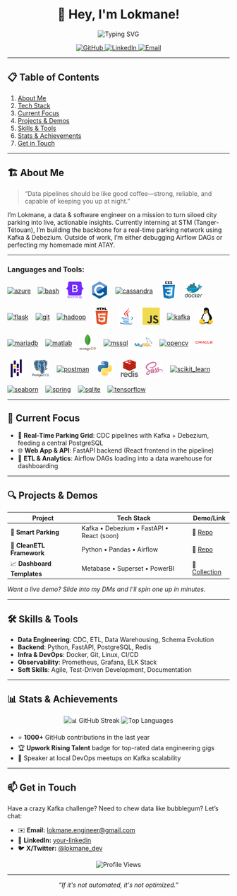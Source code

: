 <h1 align="center">👋 Hey, I'm Lokmane!</h1>
<p align="center">
  <img src="https://readme-typing-svg.herokuapp.com?font=Fira+Code&size=24&pause=1000&color=00ADB5&center=true&width=700&height=50&lines=Data+&+Software+Engineer;Kafka+&+Debezium+Wizard;Building+Real-Time+City+Solutions" alt="Typing SVG"/>
</p>

<div align="center">
  <!-- Socials & Shields -->
  <a href="https://github.com/lokmane101">
    <img src="https://img.shields.io/badge/GitHub-@lokmane101-181717?style=for-the-badge&logo=github" alt="GitHub"/>
  </a>
  <a href="https://www.linkedin.com/in/lokmane-akkouh">
    <img src="https://img.shields.io/badge/LinkedIn-Connect-blue?style=for-the-badge&logo=linkedin" alt="LinkedIn"/>
  </a>
  <a href="mailto:lokmaneakkouh10@gmail.com">
    <img src="https://img.shields.io/badge/Email-Hit%20Me%20Up-red?style=for-the-badge&logo=gmail" alt="Email"/>
  </a>
</div>

---

## 📋 Table of Contents
1. [About Me](#-about-me)  
2. [Tech Stack](#-tech-stack)  
3. [Current Focus](#-current-focus)  
4. [Projects & Demos](#-projects--demos)  
5. [Skills & Tools](#-skills--tools)  
6. [Stats & Achievements](#-stats--achievements)  
7. [Get in Touch](#-get-in-touch)  

---

## 🏗️ About Me
> “Data pipelines should be like good coffee—strong, reliable, and capable of keeping you up at night.”

I’m Lokmane, a data & software engineer on a mission to turn siloed city parking into live, actionable insights. Currently interning at STM (Tanger-Tétouan), I’m building the backbone for a real-time parking network using Kafka & Debezium. Outside of work, I’m either debugging Airflow DAGs or perfecting my homemade mint ATAY.  

---

<h3 align="left">Languages and Tools:</h3>
<div align="left" style="display: flex; flex-wrap: wrap; gap: 16px; align-items: center;">

  <a href="https://azure.microsoft.com/en-in/" target="_blank" rel="noreferrer">
    <img src="https://www.vectorlogo.zone/logos/microsoft_azure/microsoft_azure-icon.svg" alt="azure" style="height:40px;" />
  </a>
  <a href="https://www.gnu.org/software/bash/" target="_blank" rel="noreferrer">
    <img src="https://www.vectorlogo.zone/logos/gnu_bash/gnu_bash-icon.svg" alt="bash" style="height:40px;" />
  </a>
  <a href="https://getbootstrap.com" target="_blank" rel="noreferrer">
    <img src="https://raw.githubusercontent.com/devicons/devicon/master/icons/bootstrap/bootstrap-plain-wordmark.svg" alt="bootstrap" style="height:40px;" />
  </a>
  <a href="https://www.cprogramming.com/" target="_blank" rel="noreferrer">
    <img src="https://raw.githubusercontent.com/devicons/devicon/master/icons/c/c-original.svg" alt="c" style="height:40px;" />
  </a>
  <a href="https://cassandra.apache.org/" target="_blank" rel="noreferrer">
    <img src="https://www.vectorlogo.zone/logos/apache_cassandra/apache_cassandra-icon.svg" alt="cassandra" style="height:40px;" />
  </a>
  <a href="https://www.w3schools.com/css/" target="_blank" rel="noreferrer">
    <img src="https://raw.githubusercontent.com/devicons/devicon/master/icons/css3/css3-original-wordmark.svg" alt="css3" style="height:40px;" />
  </a>
  <a href="https://www.docker.com/" target="_blank" rel="noreferrer">
    <img src="https://raw.githubusercontent.com/devicons/devicon/master/icons/docker/docker-original-wordmark.svg" alt="docker" style="height:40px;" />
  </a>
  <a href="https://flask.palletsprojects.com/" target="_blank" rel="noreferrer">
    <img src="https://www.vectorlogo.zone/logos/pocoo_flask/pocoo_flask-icon.svg" alt="flask" style="height:40px;" />
  </a>
  <a href="https://git-scm.com/" target="_blank" rel="noreferrer">
    <img src="https://www.vectorlogo.zone/logos/git-scm/git-scm-icon.svg" alt="git" style="height:40px;" />
  </a>
  <a href="https://hadoop.apache.org/" target="_blank" rel="noreferrer">
    <img src="https://www.vectorlogo.zone/logos/apache_hadoop/apache_hadoop-icon.svg" alt="hadoop" style="height:40px;" />
  </a>
  <a href="https://www.w3.org/html/" target="_blank" rel="noreferrer">
    <img src="https://raw.githubusercontent.com/devicons/devicon/master/icons/html5/html5-original-wordmark.svg" alt="html5" style="height:40px;" />
  </a>
  <a href="https://www.java.com" target="_blank" rel="noreferrer">
    <img src="https://raw.githubusercontent.com/devicons/devicon/master/icons/java/java-original.svg" alt="java" style="height:40px;" />
  </a>
  <a href="https://developer.mozilla.org/en-US/docs/Web/JavaScript" target="_blank" rel="noreferrer">
    <img src="https://raw.githubusercontent.com/devicons/devicon/master/icons/javascript/javascript-original.svg" alt="javascript" style="height:40px;" />
  </a>
  <a href="https://kafka.apache.org/" target="_blank" rel="noreferrer">
    <img src="https://www.vectorlogo.zone/logos/apache_kafka/apache_kafka-icon.svg" alt="kafka" style="height:40px;" />
  </a>
  <a href="https://www.linux.org/" target="_blank" rel="noreferrer">
    <img src="https://raw.githubusercontent.com/devicons/devicon/master/icons/linux/linux-original.svg" alt="linux" style="height:40px;" />
  </a>
  <a href="https://mariadb.org/" target="_blank" rel="noreferrer">
    <img src="https://www.vectorlogo.zone/logos/mariadb/mariadb-icon.svg" alt="mariadb" style="height:40px;" />
  </a>
  <a href="https://www.mathworks.com/" target="_blank" rel="noreferrer">
    <img src="https://upload.wikimedia.org/wikipedia/commons/2/21/Matlab_Logo.png" alt="matlab" style="height:40px;" />
  </a>
  <a href="https://www.mongodb.com/" target="_blank" rel="noreferrer">
    <img src="https://raw.githubusercontent.com/devicons/devicon/master/icons/mongodb/mongodb-original-wordmark.svg" alt="mongodb" style="height:40px;" />
  </a>
  <a href="https://www.microsoft.com/en-us/sql-server" target="_blank" rel="noreferrer">
    <img src="https://www.svgrepo.com/show/303229/microsoft-sql-server-logo.svg" alt="mssql" style="height:40px;" />
  </a>
  <a href="https://www.mysql.com/" target="_blank" rel="noreferrer">
    <img src="https://raw.githubusercontent.com/devicons/devicon/master/icons/mysql/mysql-original-wordmark.svg" alt="mysql" style="height:40px;" />
  </a>
  <a href="https://opencv.org/" target="_blank" rel="noreferrer">
    <img src="https://www.vectorlogo.zone/logos/opencv/opencv-icon.svg" alt="opencv" style="height:40px;" />
  </a>
  <a href="https://www.oracle.com/" target="_blank" rel="noreferrer">
    <img src="https://raw.githubusercontent.com/devicons/devicon/master/icons/oracle/oracle-original.svg" alt="oracle" style="height:40px;" />
  </a>
  <a href="https://pandas.pydata.org/" target="_blank" rel="noreferrer">
    <img src="https://raw.githubusercontent.com/devicons/devicon/master/icons/pandas/pandas-original.svg" alt="pandas" style="height:40px;" />
  </a>
  <a href="https://www.postgresql.org" target="_blank" rel="noreferrer">
    <img src="https://raw.githubusercontent.com/devicons/devicon/master/icons/postgresql/postgresql-original-wordmark.svg" alt="postgresql" style="height:40px;" />
  </a>
  <a href="https://postman.com" target="_blank" rel="noreferrer">
    <img src="https://www.vectorlogo.zone/logos/getpostman/getpostman-icon.svg" alt="postman" style="height:40px;" />
  </a>
  <a href="https://www.python.org" target="_blank" rel="noreferrer">
    <img src="https://raw.githubusercontent.com/devicons/devicon/master/icons/python/python-original.svg" alt="python" style="height:40px;" />
  </a>
  <a href="https://redis.io" target="_blank" rel="noreferrer">
    <img src="https://raw.githubusercontent.com/devicons/devicon/master/icons/redis/redis-original-wordmark.svg" alt="redis" style="height:40px;" />
  </a>
  <a href="https://sass-lang.com" target="_blank" rel="noreferrer">
    <img src="https://raw.githubusercontent.com/devicons/devicon/master/icons/sass/sass-original.svg" alt="sass" style="height:40px;" />
  </a>
  <a href="https://scikit-learn.org/" target="_blank" rel="noreferrer">
    <img src="https://upload.wikimedia.org/wikipedia/commons/0/05/Scikit_learn_logo_small.svg" alt="scikit_learn" style="height:40px;" />
  </a>
  <a href="https://seaborn.pydata.org/" target="_blank" rel="noreferrer">
    <img src="https://seaborn.pydata.org/_images/logo-mark-lightbg.svg" alt="seaborn" style="height:40px;" />
  </a>
  <a href="https://spring.io/" target="_blank" rel="noreferrer">
    <img src="https://www.vectorlogo.zone/logos/springio/springio-icon.svg" alt="spring" style="height:40px;" />
  </a>
  <a href="https://www.sqlite.org/" target="_blank" rel="noreferrer">
    <img src="https://www.vectorlogo.zone/logos/sqlite/sqlite-icon.svg" alt="sqlite" style="height:40px;" />
  </a>
  <a href="https://www.tensorflow.org" target="_blank" rel="noreferrer">
    <img src="https://www.vectorlogo.zone/logos/tensorflow/tensorflow-icon.svg" alt="tensorflow" style="height:40px;" />
  </a>

</div>


---

## 🎯 Current Focus
- 🚀 **Real-Time Parking Grid**: CDC pipelines with Kafka + Debezium, feeding a central PostgreSQL  
- 🌐 **Web App & API**: FastAPI backend (React frontend in the pipeline)  
- 🔄 **ETL & Analytics**: Airflow DAGs loading into a data warehouse for dashboarding  

---

## 🔍 Projects & Demos

| Project                   | Tech Stack                                       | Demo/Link                           |
|---------------------------|---------------------------------------------------|-------------------------------------|
| 🚗 **Smart Parking**      | Kafka • Debezium • FastAPI • React (soon)         | 🔗 [Repo](https://github.com/…)      |
| 🧹 **CleanETL Framework** | Python • Pandas • Airflow                         | 🔗 [Repo](https://github.com/…)      |
| 📈 **Dashboard Templates**| Metabase • Superset • PowerBI                     | 🔗 [Collection](https://….)          |

*Want a live demo? Slide into my DMs and I’ll spin one up in minutes.*

---

## 🛠️ Skills & Tools

- **Data Engineering**: CDC, ETL, Data Warehousing, Schema Evolution  
- **Backend**: Python, FastAPI, PostgreSQL, Redis  
- **Infra & DevOps**: Docker, Git, Linux, CI/CD  
- **Observability**: Prometheus, Grafana, ELK Stack  
- **Soft Skills**: Agile, Test-Driven Development, Documentation  

---

## 📊 Stats & Achievements

<p align="center">
  <img src="https://github-readme-streak-stats.herokuapp.com?user=lokmane-dev&theme=react-dark&hide_border=true" alt="📊 GitHub Streak"/>
  <img src="https://github-readme-stats.vercel.app/api/top-langs/?username=lokmane-dev&layout=compact&theme=react-dark&hide_border=true" alt="Top Languages"/>
</p>

- ⭐ **1000+** GitHub contributions in the last year  
- 🏆 **Upwork Rising Talent** badge for top-rated data engineering gigs  
- 💬 Speaker at local DevOps meetups on Kafka scalability  

---

## 📫 Get in Touch
Have a crazy Kafka challenge? Need to chew data like bubblegum? Let’s chat:

- ✉️ **Email:** lokmane.engineer@gmail.com  
- 💼 **LinkedIn:** [your-linkedin](https://linkedin.com/in/your-linkedin)  
- 🐦 **X/Twitter:** [@lokmane_dev](https://twitter.com/lokmane_dev)  

<div align="center">
  <img src="https://komarev.com/ghpvc/?username=lokmane-dev&style=flat-square" alt="Profile Views"/>
</div>

---

<p align="center"><em>“If it's not automated, it's not optimized.”</em></p>
